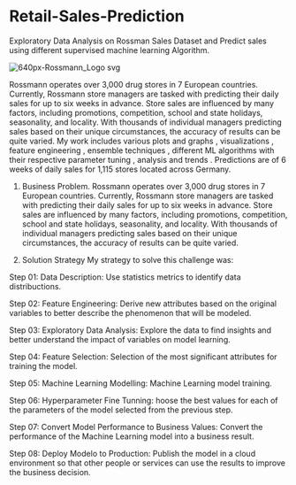 # Retail-Sales-Prediction
Exploratory Data Analysis on Rossman Sales Dataset and Predict sales using different supervised machine learning Algorithm.

![640px-Rossmann_Logo svg](https://user-images.githubusercontent.com/104754645/174442537-0a299233-58b6-4ebf-9208-a62f5a7d82c5.png)

Rossmann operates over 3,000 drug stores in 7 European countries. Currently, Rossmann store managers are tasked with predicting their daily sales for up to six weeks in advance. Store sales are influenced by many factors, including promotions, competition, school and state holidays, seasonality, and locality. With thousands of individual managers predicting sales based on their unique circumstances, the accuracy of results can be quite varied. My work includes various plots and graphs , visualizations , feature engineering , ensemble techniques , different ML algorithms with their respective parameter tuning , analysis and trends . Predictions are of 6 weeks of daily sales for 1,115 stores located across Germany.


1. Business Problem.
Rossmann operates over 3,000 drug stores in 7 European countries. Currently, Rossmann store managers are tasked with predicting their daily sales for up to six weeks in advance. Store sales are influenced by many factors, including promotions, competition, school and state holidays, seasonality, and locality. With thousands of individual managers predicting sales based on their unique circumstances, the accuracy of results can be quite varied.

2. Solution Strategy
My strategy to solve this challenge was:

Step 01: Data Description: Use statistics metrics to identify data distribuctions.

Step 02: Feature Engineering: Derive new attributes based on the original variables to better describe the phenomenon that will be modeled.

Step 03: Exploratory Data Analysis: Explore the data to find insights and better understand the impact of variables on model learning.

Step 04: Feature Selection: Selection of the most significant attributes for training the model.

Step 05: Machine Learning Modelling: Machine Learning model training.

Step 06: Hyperparameter Fine Tunning: hoose the best values for each of the parameters of the model selected from the previous step.

Step 07: Convert Model Performance to Business Values: Convert the performance of the Machine Learning model into a business result.

Step 08: Deploy Modelo to Production: Publish the model in a cloud environment so that other people or services can use the results to improve the business decision.
